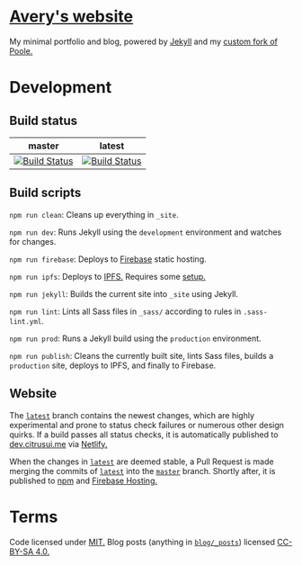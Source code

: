 # [Avery's website](https://citrusui.me)

My minimal portfolio and blog, powered by [Jekyll](https://jekyllrb.com) and my [custom fork of Poole.](https://github.com/citrusui/poole)

# Development

## Build status

| master | latest |
|--------|--------|
| [![Build Status](https://travis-ci.org/citrusui/me.svg?branch=master)](https://travis-ci.org/citrusui/me) | [![Build Status](https://travis-ci.org/citrusui/me.svg?branch=latest)](https://travis-ci.org/citrusui/me) |

## Build scripts

`npm run clean`: Cleans up everything in `_site`.

`npm run dev`: Runs Jekyll using the `development` environment and watches for changes.

`npm run firebase`: Deploys to [Firebase](https://firebase.google.com) static hosting.

`npm run ipfs`: Deploys to [IPFS.](https://ipfs.io) Requires some [setup.](https://ipfs.io/docs/getting-started/)

`npm run jekyll`: Builds the current site into `_site` using Jekyll.

`npm run lint`: Lints all Sass files in `_sass/` according to rules in `.sass-lint.yml`.

`npm run prod`: Runs a Jekyll build using the `production` environment.

`npm run publish`: Cleans the currently built site, lints Sass files, builds a `production` site, deploys to IPFS, and finally to Firebase.

## Website

The [`latest`](https://github.com/citrusui/me/tree/latest) branch contains the newest changes, which are highly experimental and prone to status check failures or numerous other design quirks. If a build passes all status checks, it is automatically published to [dev.citrusui.me](https://dev.citrusui.me) via [Netlify.](https://www.netlify.com)

When the changes in [`latest`](https://github.com/citrusui/me/tree/latest) are deemed stable, a Pull Request is made merging the commits of [`latest`](https://github.com/citrusui/me/tree/latest) into the [`master`](https://github.com/citrusui/me/tree/master) branch. Shortly after, it is published to [npm](https://www.npmjs.com/package/citrusui.me) and [Firebase Hosting.](https://firebase.google.com/docs/hosting/)

# Terms

Code licensed under [MIT.](LICENSE.md) Blog posts (anything in [`blog/_posts`](https://github.com/citrusui/me/tree/master/blog/_posts)) licensed [CC-BY-SA 4.0.](blog/LICENSE.md)
